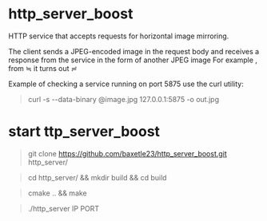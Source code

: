 # http_server_boost

HTTP service that accepts requests for horizontal image mirroring.

The client sends a JPEG-encoded image in the request body and 
receives a response from the service in the form of another JPEG image
For example , from ≒ it turns out ≓

Example of checking a service running on port 5875 use the curl utility:
> curl -s --data-binary @image.jpg 127.0.0.1:5875 -o out.jpg

# start ttp_server_boost

> git clone https://github.com/baxetle23/http_server_boost.git http_server/

> cd http_server/ && mkdir build && cd build

> cmake .. && make

> ./http_server IP PORT